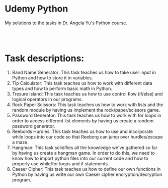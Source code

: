 # Udemy Python
My solutions to the tasks in Dr. Angela Yu's Python course. 


<br/>
<br/>

# Task descriptions:
1. Band Name Generator: This task teaches us how to take user input in Python and how to store it in variables.
2. Tip Calculator: This task teaches us how to work with different data types and how to perform basic math in Python.  
3. Tresure Island: This task teaches us how to use control flow (if/else) and logical operators in our programs. 
4. Rock Paper Scissors: This task teaches us how to work with lists and the random module by having us implement the rock/paper/scissors game.
5. Password Generator: This task teaches us how to work with for loops in order to access different list elements by having us create a random password generator.
6. Reebords Hurdles: This task teaches us how to use and incorporate while loops into our code so that Reeborg can jump over hurdles/escape a maze.
7. Hangman: This task solidifies all the knowledge we've gathered so far by having us create a hangman game. In order to do this, we need to know how to import python files into our current code and how to properly use while/for loops and if statements.
8. Caeser Cipher: This task teaches us how to define our own functions in Python by having us write our own Caeser cipher encryption/decryption program.